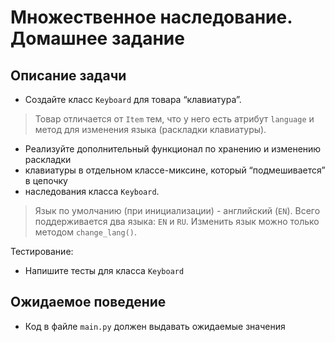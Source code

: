 # Множественное наследование. Домашнее задание

## Описание задачи

- Создайте класс `Keyboard` для товара “клавиатура”. 

> Товар отличается от `Item` тем, что у него есть атрибут `language` и метод 
> для изменения языка (раскладки клавиатуры). 

- Реализуйте дополнительный функционал по хранению и изменению раскладки 
- клавиатуры в отдельном классе-миксине, который “подмешивается” в цепочку 
- наследования класса `Keyboard`.

> Язык по умолчанию (при инициализации) - английский (`EN`). 
> Всего поддерживается два языка: `EN` и `RU`.
> Изменить язык можно только методом `change_lang()`.

Тестирование:
- Напишите тесты для класса `Keyboard`

## Ожидаемое поведение
- Код в файле `main.py` должен выдавать ожидаемые значения
